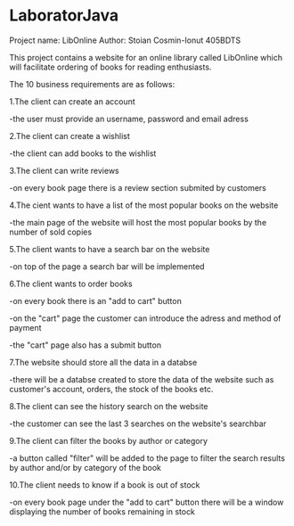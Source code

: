 # LaboratorJava
Project name: LibOnline
Author: Stoian Cosmin-Ionut 405BDTS

This project contains a website for an online library called LibOnline which will facilitate ordering of books for reading enthusiasts.

The 10 business requirements are as follows:

1.The client can create an account

-the user must provide an username, password and email adress

2.The client can create a wishlist

-the client can add books to the wishlist

3.The client can write reviews 

-on every book page there is a review section submited by customers

4.The cient wants to have a list of the most popular books on the website

-the main page of the website will host the most popular books by the number of sold copies

5.The client wants to have a search bar on the website

-on top of the page a search bar will be implemented

6.The client wants to order books

-on every book there is an "add to cart" button 

-on the "cart" page the customer can introduce the adress and method of payment

-the "cart" page also has a submit button

7.The website should store all the data in a databse

-there will be a databse created to store the data of the website such as customer's account, orders, the stock of the books etc.

8.The client can see the history search on the website

-the customer can see the last 3 searches on the website's searchbar

9.The client can filter the books by author or category

-a button called "filter" will be added to the page to filter the search results by author and/or by category of the book

10.The client needs to know if a book is out of stock

-on every book page under the "add to cart" button there will be a window displaying the number of books remaining in stock
